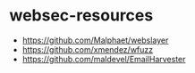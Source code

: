 # websec-resources

* https://github.com/Malphaet/webslayer
* https://github.com/xmendez/wfuzz
* https://github.com/maldevel/EmailHarvester
